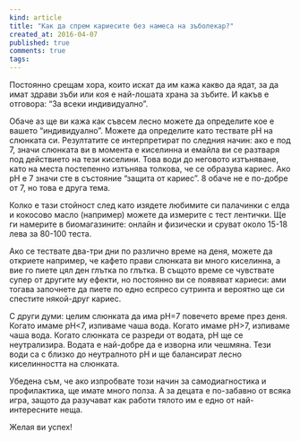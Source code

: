 ```yaml
---
kind: article
title: "Как да спрем кариесите без намеса на зъболекар?"
created_at: 2016-04-07
published: true
comments: true
tags:
--- 
```


Постоянно срещам хора, които искат да им кажа какво да ядат, за да имат здрави зъби или коя е най-лошата храна за зъбите. И какъв е отговора: “За всеки индивидуално”.<br />

Обаче аз ще ви кажа как съвсем лесно можете да определите кое е вашето “индивидуално”. Можете да определите като тествате pH на слюнката си. Резултатите се интерпретират по следния начин: ако е под 7, значи слюнката ви в момента е киселинна и емайла ви се разтваря под действието на тези киселини. Това води до неговото изтъняване, като на места постепенно изтънява толкова, че се образува кариес. Ако рН е 7 значи сте в състояние “защита от кариес”. 8 обаче не е по-добре от 7, но това е друга тема. <br />

<!-- more -->

Колко е тази стойност след като изядете любимите си палачинки с елда и кокосово масло (например) можете да измерите с тест лентички. Ще ги намерите в биомагазините: онлайн и физически и сруват около 15-18 лева за 80-100 теста. <br />

Ако се тествате два-три дни по различно време на деня, можете да откриете например, че кафето прави слюнката ви много киселинна, а вие го пиете цял ден глътка по глътка. В същото време се чувствате супер от другите му ефекти, но постоянно ви се появяват кариеси: ами тогава започнете да пиете по едно еспресо сутринта и вероятно ще си спестите някой-друг кариес. <br />

С други думи: целим слюнката да има pH=7 повечето време през деня. Когато имаме pH<7, изпиваме чаша вода. Когато имаме pH>7, изпиваме чаша вода. Когато слюнката се разреди от водата, pH ще се неутрализира. Водата е най-добре да е изворна или чешмяна. Тези води са с близко до неутралното pH и ще балансират лесно киселинността на слюнката.<br />

Убедена съм, че ако изпробвате този начин за самодиагностика и профилактика, ще имате много полза. А за децата е по-забавно от всяка игра, защото да разучават как работи тялото им е едно от най-интересните неща.<br />

Желая ви успех!
